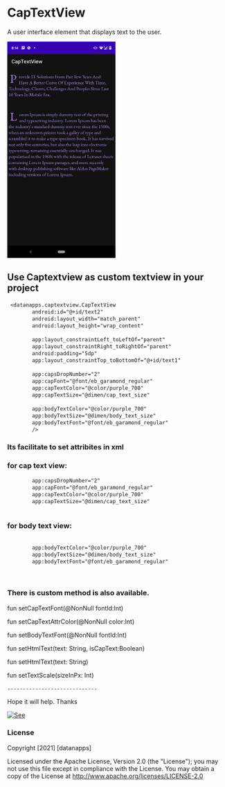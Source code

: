 # CapTextView
A user interface element that displays text to the user.


<img src="https://github.com/datanapps/CapTextView/blob/main/screen/screen1.png" height="500" width="250"> 


## Use Captextview as custom textview in your project 


```
 <datanapps.captextview.CapTextView
        android:id="@+id/text2"
        android:layout_width="match_parent"
        android:layout_height="wrap_content"

        app:layout_constraintLeft_toLeftOf="parent"
        app:layout_constraintRight_toRightOf="parent"
        android:padding="5dp"
        app:layout_constraintTop_toBottomOf="@+id/text1"
        
        app:capsDropNumber="2"
        app:capFont="@font/eb_garamond_regular"
        app:capTextColor="@color/purple_700"
        app:capTextSize="@dimen/cap_text_size"

        app:bodyTextColor="@color/purple_700"
        app:bodyTextSize="@dimen/body_text_size"
        app:bodyTextFont="@font/eb_garamond_regular"
        />

```

### Its facilitate to set attribites in xml 
### for cap text view:

```
        app:capsDropNumber="2"
        app:capFont="@font/eb_garamond_regular"
        app:capTextColor="@color/purple_700"
        app:capTextSize="@dimen/cap_text_size"
   
```

### for body text view:

```
   
        app:bodyTextColor="@color/purple_700"
        app:bodyTextSize="@dimen/body_text_size"
        app:bodyTextFont="@font/eb_garamond_regular"
        
        
```


### There is custom method is also available.
  
  
   fun setCapTextFont(@NonNull fontId:Int)
   
   fun setCapTextAttrColor(@NonNull color:Int)
   
   fun setBodyTextFont(@NonNull fontId:Int)
   
   fun setHtmlText(text: String, isCapText:Boolean)
   
   fun setHtmlText(text: String)
   
   fun setTextScale(sizeInPx: Int)
   
   
    -----------------------------
    
Hope it will help. Thanks

  [![See](https://datanapps.com/public/dnarestapi/buy/buy_coffee6.png)](https://www.paypal.me/datanappspaynow)

  ### License

Copyright [2021] [datanapps]

   Licensed under the Apache License, Version 2.0 (the "License");
   you may not use this file except in compliance with the License.
   You may obtain a copy of the License at
   http://www.apache.org/licenses/LICENSE-2.0
